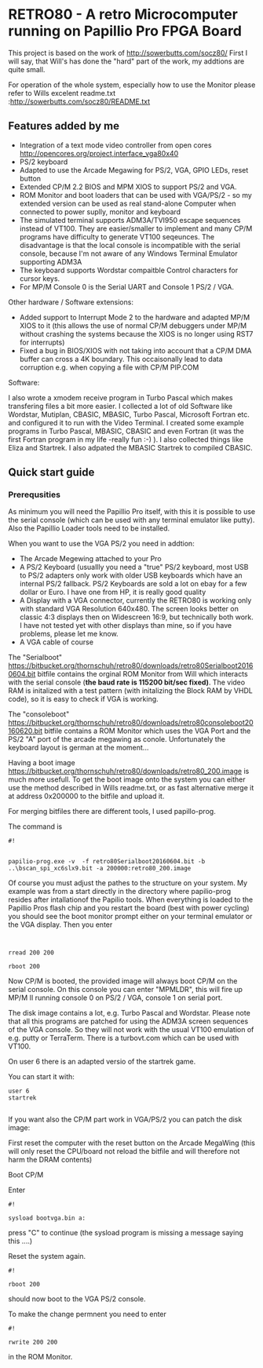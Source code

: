 # RETRO80 - A retro Microcomputer running on Papillio Pro FPGA Board #

This project is based on the work of http://sowerbutts.com/socz80/ First I will say, that Will's  has done the "hard" part of the work, my addtions are quite small. 

For operation of the whole system, especially how to use the Monitor please refer to Wills excelent readme.txt :http://sowerbutts.com/socz80/README.txt

## Features added by me  ##

- Integration of a text mode video controller from open cores http://opencores.org/project,interface_vga80x40
- PS/2 keyboard
- Adapted to use the Arcade Megawing for PS/2, VGA, GPIO LEDs, reset button
- Extended CP/M 2.2 BIOS and MPM XIOS to support PS/2 and VGA.
- ROM Monitor and boot loaders that can be used with VGA/PS/2 - so my extended version can be used as real stand-alone Computer when connected to power suplly, monitor and keyboard
- The simulated terminal supports ADM3A/TVI950 escape sequences instead of VT100. They are easier/smaller to implement and many CP/M programs have difficulty to generate VT100 seqeunces. The disadvantage is that the local console is incompatible with the serial console, because I'm not aware of any Windows Terminal Emulator supporting ADM3A
- The keyboard supports Wordstar compaitble Control characters for cursor keys. 
- For MP/M Console 0 is the Serial UART and Console 1 PS/2 / VGA. 

Other hardware / Software extensions:

- Added support to Interrupt Mode 2 to the hardware and adapted MP/M XIOS to it (this allows the use of normal CP/M debuggers under MP/M without crashing the systems because the XIOS is no longer using RST7 for interrupts)
- Fixed a bug in BIOS/XIOS with not taking into account that a CP/M DMA buffer can cross a 4K boundary. This occaisonally lead to data corruption e.g. when copying a file with CP/M PIP.COM

Software:

I also wrote a xmodem receive program in Turbo Pascal which makes transfering files a bit more easier.
I collected a lot of old Software like Wordstar, Mutiplan, CBASIC, MBASIC, Turbo Pascal, Microsoft Fortran etc. and configured it to run with the Video Terminal. 
I created some example programs in Turbo Pascal, MBASIC, CBASIC and even Fortran (it was the first Fortran program in my life -really fun :-) ).
I also collected things like Eliza and Startrek. I also adpated the MBASIC Startrek to compiled CBASIC. 

##  Quick start guide ##

### Prerequsities ###
As minimum you will need the Papillio Pro itself, with this it is possible to use the serial console (which can be used with any terminal emulator like putty).
Also the Papillio Loader tools need to be installed.

When you want to use the VGA PS/2 you need in addtion:

* The Arcade Megewing attached to your Pro
* A PS/2 Keyboard (usuallly you need a "true" PS/2 keyboard, most USB to PS/2 adapters only work with older USB keyboards which have an internal PS/2 fallback. PS/2 Keyboards are sold a lot on ebay for a few dollar or Euro. I have one from HP, it is really good quality
* A Display with a VGA connector, currently the RETRO80 is working only with standard VGA Resolution 640x480. The screen looks better on classic 4:3 displays then on Widescreen 16:9, but technically both work. I have not tested yet with other displays than mine, so if you have problems, please let me know. 
* A VGA cable of course




The "Serialboot" https://bitbucket.org/thornschuh/retro80/downloads/retro80Serialboot20160604.bit  bitfile contains the orginal ROM Monitor from Will which interacts with the serial console (**the baud rate is 115200 bit/sec fixed)**. The video RAM is initalized with a test pattern (with initalizing the Block RAM by VHDL code), so it is easy to check if VGA is working.



The "consoleboot" https://bitbucket.org/thornschuh/retro80/downloads/retro80consoleboot20160620.bit bitfile contains a ROM Monitor which uses the VGA Port and the PS/2 "A" port of the arcade megawing as conole. Unfortunately the keyboard layout is german at the moment...

Having a boot image https://bitbucket.org/thornschuh/retro80/downloads/retro80_200.image  is much more usefull. To get the boot image onto the system you can either use the method described in Wills readme.txt, or as fast alternative merge it at address 0x200000 to the bitfile and upload it.

For merging bitfiles there are different tools, I used papillo-prog.

The command is

```
#!


papilio-prog.exe -v  -f retro80Serialboot20160604.bit -b ..\bscan_spi_xc6slx9.bit -a 200000:retro80_200.image
```

Of course you must adjust the pathes to the structure on your system. My example was from a start directly in the directory where papilio-prog resides after intallationof the Papilio tools.
When everything is loaded to the Papillio Pros flash chip and you restart the board (best with power cycling) you should see the boot monitor prompt either on your terminal emulator or the VGA display.
Then you enter


```


rread 200 200

rboot 200
```

Now CP/M is booted, the provided image will always boot CP/M on the serial console. On this console you can enter "MPMLDR", this will fire up MP/M II running console 0 on PS/2 / VGA, console 1 on serial port.

The disk image contains a lot, e.g. Turbo Pascal and Wordstar. Please note that all this programs are patched for using the ADM3A screen sequences of the VGA console. So they will not work with the usual VT100 emulation of e.g. putty or TerraTerm. There is a turbovt.com which can be used with VT100.

On user 6 there is an adapted versio of the startrek game.

You can start it with:


```
user 6
startrek 
 
```


If you want also the CP/M part work in VGA/PS/2 you can patch the disk image:

First reset the computer with the reset button on the Arcade MegaWing (this will only reset the CPU/board not reload the bitfile and will therefore not harm the DRAM contents)

Boot CP/M

Enter


```
#!

sysload bootvga.bin a:
```

press "C" to continue (the sysload program is missing a message saying this ....)

Reset the system again. 
```
#!

rboot 200 
```
should now boot to the VGA PS/2 console.

To make the change permnent you need to enter 


```
#!

rwrite 200 200 
```

in the ROM Monitor.